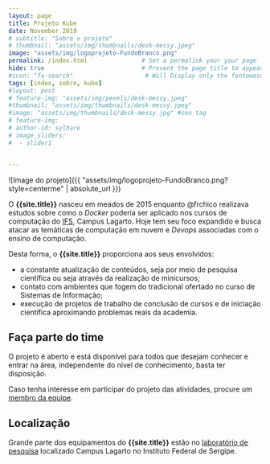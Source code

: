 ```yaml
---
layout: page
title: Projeto Kube
date: November 2019
# subtitle: "Sobre o projeto"   
# thumbnail: "assets/img/thumbnails/desk-messy.jpeg"
image: "assets/img/logoprojeto-FundoBranco.png" 
permalink: /index.html               # Set a permalink your your page
hide: true                           # Prevent the page title to appear in the navbar
#icon: "fa-search"                    # Will Display only the fontawesome icon (here: fa-search) and not the title
tags: [index, sobre, kube]
#layout: post
# feature-img: "assets/img/pexels/desk-messy.jpeg"
#thumbnail: "assets/img/thumbnails/desk-messy.jpeg"
#image: "assets/img/thumbnails/desk-messy.jpg" #seo tag
# feature-img:
# author-id: sylhare
# image_sliders:
#  - slider1


---
```



![Image do projeto]({{ "assets/img/logoprojeto-FundoBranco.png?style=centerme" | absolute_url }})

O **{{site.title}}**  nasceu em meados de 2015 enquanto @frchico realizava estudos sobre como o *Docker* poderia ser aplicado nos cursos de computação do [IFS](http://www.ifs.edu.br), Campus Lagarto. Hoje tem seu foco expandido e busca atacar as temáticas de computação em nuvem e *Devops* associadas com o ensino de computação. 

Desta forma, o **{{site.title}}** proporciona aos seus envolvidos:

- a constante atualização de conteúdos, seja por meio de pesquisa científica ou seja através da realização de minicursos;
- contato com ambientes que fogem do tradicional ofertado no curso de Sistemas de Informação;
- execução de projetos de trabalho de conclusão de cursos e de iniciação científica aproximando problemas reais da academia.


## Faça parte do time
 
O projeto é aberto e está disponível para todos que desejam conhecer e entrar na área, independente do nível de conhecimento, basta ter disposição.

Caso tenha interesse em participar do projeto das atividades, procure um [membro da equipe](equipe).

## Localização

Grande parte dos equipamentos do **{{site.title}}** estão no [laboratório de pesquisa](laboratorio) localizado Campus Lagarto no Instituto Federal de Sergipe.
  
